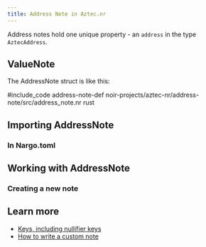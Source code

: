 ```yaml
---
title: Address Note in Aztec.nr
---
```


Address notes hold one unique property - an `address` in the type `AztecAddress`.

## ValueNote

The AddressNote struct is like this:

#include_code address-note-def noir-projects/aztec-nr/address-note/src/address_note.nr rust

## Importing AddressNote

### In Nargo.toml

## Working with AddressNote

### Creating a new note

## Learn more

- [Keys, including nullifier keys](../../../../aztec/concepts/accounts/keys.md)
- [How to write a custom note](./custom_note.md)